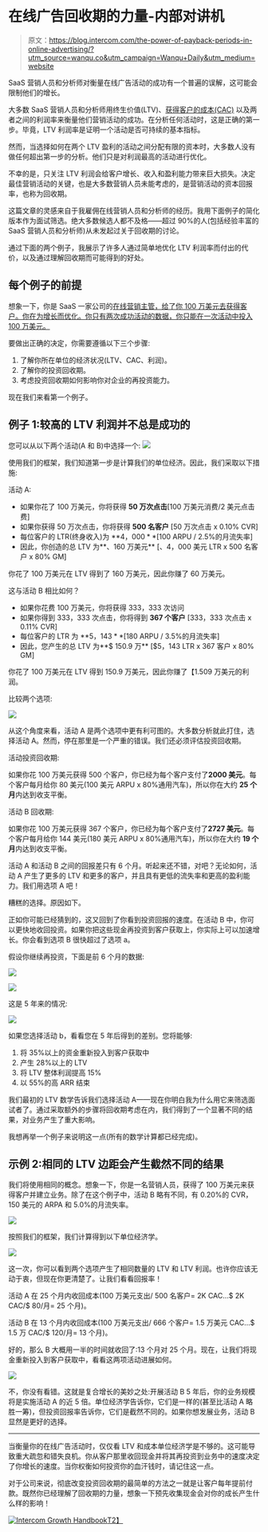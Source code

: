 # 在线广告回收期的力量-内部对讲机

> 原文：<https://blog.intercom.com/the-power-of-payback-periods-in-online-advertising/?utm_source=wanqu.co&utm_campaign=Wanqu+Daily&utm_medium=website>

SaaS 营销人员和分析师对衡量在线广告活动的成功有一个普遍的误解，这可能会限制他们的增长。

大多数 SaaS 营销人员和分析师用终生价值(LTV)、[获得客户的成本(CAC)](https://www.intercom.com/blog/what-is-customer-acquisition-cost/) 以及两者之间的利润率来衡量他们营销活动的成功。在分析任何活动时，这是正确的第一步。毕竟，LTV 利润率是证明一个活动是否可持续的基本指标。

然而，当选择如何在两个 LTV 盈利的活动之间分配有限的资本时，大多数人没有做任何超出第一步的分析。他们只是对利润最高的活动进行优化。

不幸的是，只关注 LTV 利润会给客户增长、收入和盈利能力带来巨大损失。决定最佳营销活动的关键，也是大多数营销人员未能考虑的，是营销活动的资本回报率，也称为回收期。

这篇文章的灵感来自于我雇佣在线营销人员和分析师的经历。我用下面例子的简化版本作为面试筛选。绝大多数候选人都不及格——超过 90%的人(包括经验丰富的 SaaS 营销人员和分析师)从未发起过关于回收期的讨论。

通过下面的两个例子，我展示了许多人通过简单地优化 LTV 利润率而付出的代价，以及通过理解回收期而可能得到的好处。

## 每个例子的前提

想象一下，你是 SaaS 一家公司的[在线营销主管，给了你 100 万美元去获得客户。你在为增长而优化。你只有两次成功活动的数据，你只能在一次活动中投入 100 万美元。](https://seo.co/saas-online-marketing/)

要做出正确的决定，你需要遵循以下三个步骤:

1.  了解你所在单位的经济状况(LTV、CAC、利润)。
2.  了解你的投资回收期。
3.  考虑投资回收期如何影响你对企业的再投资能力。

现在我们来看第一个例子。

## 例子 1:较高的 LTV 利润并不总是成功的

您可以从以下两个活动(A 和 B)中选择一个:
![](img/a1f7109538c3fb1ac848054de2866e28.png)

使用我们的框架，我们知道第一步是计算我们的单位经济。因此，我们采取以下措施:

活动 A:

*   如果你花了 100 万美元，你将获得 **50 万次点击**[100 万美元消费/2 美元点击费]
*   如果你获得 50 万次点击，你将获得 **500 名客户** [50 万次点击 x 0.10% CVR]
*   每位客户的 LTR(终身收入)为 **$4，000** [$100 ARPU / 2.5%的月流失率]
*   因此，你创造的总 LTV 为**、160 万美元** [、4，000 美元 LTR x 500 名客户 x 80% GM]

你花了 100 万美元在 LTV 得到了 160 万美元，因此你赚了 60 万美元。

这与活动 B 相比如何？

*   如果你花费 100 万美元，你将获得 333，333 次访问
*   如果你得到 333，333 次点击，你将得到 **367 个客户** [333，333 次点击 x 0.11% CVR]
*   每位客户的 LTR 为 **$5，143** [$180 ARPU / 3.5%的月流失率]
*   因此，您产生的总 LTV 为**$ 150.9 万** [$5，143 LTR x 367 客户 x 80% GM]

你花了 100 万美元在 LTV 得到 150.9 万美元，因此你赚了【1.509 万美元的利润。

比较两个选项:

![](img/db30846298cb47721e4d3e7736b6ec21.png)

从这个角度来看，活动 A 是两个选项中更有利可图的。大多数分析就此打住，选择活动 A。然而，停在那里是一个严重的错误。我们还必须评估投资回收期。

活动投资回收期:

如果你花 100 万美元获得 500 个客户，你已经为每个客户支付了**2000 美元**。每个客户每月给你 80 美元(100 美元 ARPU x 80%通用汽车)，所以你在大约 **25 个月**内达到收支平衡。

活动 B 回收期:

如果你花 100 万美元获得 367 个客户，你已经为每个客户支付了**2727 美元**。每个客户每月给你 144 美元(180 美元 ARPU x 80%通用汽车)，所以你在大约 **19 个月**内达到收支平衡。

活动 A 和活动 B 之间的回报差只有 6 个月。听起来还不错，对吧？无论如何，活动 A 产生了更多的 LTV 和更多的客户，并且具有更低的流失率和更高的盈利能力。我们用选项 A 吧！

糟糕的选择。原因如下。

正如你可能已经猜到的，这又回到了你看到投资回报的速度。在活动 B 中，你可以更快地收回投资。如果你把这些现金再投资到客户获取上，你实际上可以加速增长。你会看到选项 B 很快超过了选项 a。

假设你继续再投资，下面是前 6 个月的数据:

![](img/ffe793cad0b0534964d78d92cc585c35.png)

![](img/89c07f661d2a064efe3adb6e3ec3cb94.png)

这是 5 年来的情况:

![](img/2a622b8b20b5b309373d6127d390599f.png)

如果您选择活动 b，看看您在 5 年后得到的差别。您将能够:

1.  将 35%以上的资金重新投入到客户获取中
2.  产生 28%以上的 LTV
3.  将 LTV 整体利润提高 15%
4.  以 55%的高 ARR 结束

我们最初的 LTV 数学告诉我们选择活动 A——现在你明白我为什么用它来筛选面试者了。通过采取额外的步骤将回收期考虑在内，我们得到了一个显著不同的结果，对业务产生了重大影响。

我想再举一个例子来说明这一点(所有的数学计算都已经完成)。

## 示例 2:相同的 LTV 边距会产生截然不同的结果

我们将使用相同的概念。想象一下，你是一名营销人员，获得了 100 万美元来获得客户并建立业务。除了在这个例子中，活动 B 略有不同，有 0.20%的 CVR，150 美元的 ARPA 和 5.0%的月流失率。

![](img/b223582fae3b948005ba4baf6bc24dc3.png)

按照我们的框架，我们计算得到以下单位经济学。

![](img/4ff02df81cbea12de8e8875d6d5e99cd.png)

这一次，你可以看到两个选项产生了相同数量的 LTV 和 LTV 利润。也许你应该无动于衷，但现在你更清楚了。让我们看看回报率！

活动 A 在 25 个月内收回成本(100 万美元支出/ 500 名客户= 2K CAC…$ 2K CAC/$ 80/月= 25 个月)。

活动 B 在 13 个月内收回成本(100 万美元支出/ 666 个客户= 1.5 万美元 CAC…$ 1.5 万 CAC/$ 120/月= 13 个月)。

好的，那么 B 大概用一半的时间就收回了:13 个月对 25 个月。现在，让我们将现金重新投入到客户获取中，看看这两项活动进展如何。

![](img/4961caf09bba705cf885d39804cb9dda.png)

不，你没有看错。这就是复合增长的美妙之处:开展活动 B 5 年后，你的业务规模将是实施活动 A 的近 5 倍。单位经济学告诉你，它们是一样的(甚至比活动 A 略胜一筹)，但投资回报率告诉你，它们是截然不同的。如果你想发展业务，活动 B 显然是更好的选择。

* * *

当衡量你的在线广告活动时，仅仅看 LTV 和成本单位经济学是不够的。这可能导致重大疏忽和错失良机。你从客户那里收回现金并将其再投资到业务中的速度决定了你增长的速度。当你权衡如何投资你的血汗钱时，请记住这一点。

对于公司来说，彻底改变投资回收期的最简单的方法之一就是让客户每年提前付款。既然你已经理解了回收期的力量，想象一下预先收集现金会对你的成长产生什么样的影响！

[![Intercom Growth Handbook](img/e51a432fc650486a74314cd492d9d1e7.png)T2】](https://www.intercom.com/books/growth-handbook?utm_source=ii-blog&utm_medium=blog-horizontal-cta&utm_campaign=201810-GrowthHandbook&utm_content=footer-graphic)